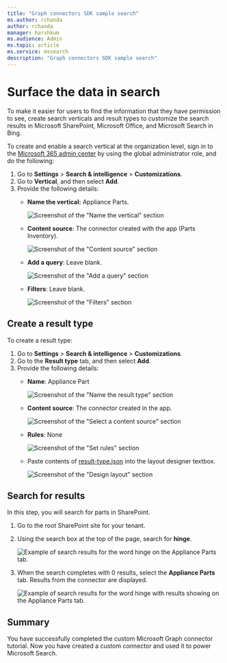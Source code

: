 ```yaml
---
title: "Graph connectors SDK sample search"
ms.author: rchanda
author: rchanda
manager: harshkum
ms.audience: Admin
ms.topic: article
ms.service: mssearch
description: "Graph connectors SDK sample search"
---
```


# Surface the data in search

To make it easier for users to find the information that they have permission to see, create search verticals and result types to customize the search results in Microsoft SharePoint, Microsoft Office, and Microsoft Search in Bing.

To create and enable a search vertical at the organization level, sign in to the [Microsoft 365 admin center](https://admin.microsoft.com/) by using the global administrator role, and do the following:

1. Go to **Settings** > **Search & intelligence** > **Customizations**.
2. Go to **Vertical**, and then select **Add**.
3. Provide the following details:
   * **Name the vertical:** Appliance Parts.

     ![Screenshot of the "Name the vertical" section](/media/connectors-sdk/build11.png)

   * **Content source**: The connector created with the app (Parts Inventory).

     ![Screenshot of the "Content source" section](/media/connectors-sdk/build12.png)

   * **Add a query**: Leave blank.

     ![Screenshot of the "Add a query" section](/media/connectors-sdk/build13.png)

   * **Filters**: Leave blank.

     ![Screenshot of the "Filters" section](/media/connectors-sdk/build14.png)

## Create a result type

To create a result type:

1. Go to **Settings** > **Search & intelligence** > **Customizations**.
2. Go to the **Result type** tab, and then select **Add**.
3. Provide the following details:
   * **Name**: Appliance Part

     ![Screenshot of the "Name the result type" section](/media/connectors-sdk/build15.png)

   * **Content source**: The connector created in the app.

     ![Screenshot of the "Select a content source" section](/media/connectors-sdk/build16.png)

   * **Rules**: None

     ![Screenshot of the "Set rules" section](/media/connectors-sdk/build17.png)

   * Paste contents of [result-type.json](https://github.com/microsoftgraph/msgraph-search-connector-sample/blob/master/result-type.json) into the layout designer textbox.

     ![Screenshot of the "Design layout" section](/media/connectors-sdk/build18.png)

## Search for results

In this step, you will search for parts in SharePoint.

1. Go to the root SharePoint site for your tenant.
2. Using the search box at the top of the page, search for **hinge**.

   ![Example of search results for the word hinge on the Appliance Parts tab.](/media/connectors-sdk/build19.png)

3. When the search completes with 0 results, select the **Appliance Parts** tab. Results from the connector are displayed.

   ![Example of search results for the word hinge with results showing on the Appliance Parts tab.](/media/connectors-sdk/build20.png)

## Summary

You have successfully completed the custom Microsoft Graph connector tutorial. Now you have created a custom connector and used it to power Microsoft Search.
